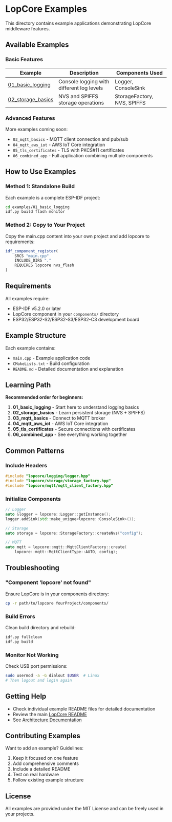 # LopCore Examples

This directory contains example applications demonstrating LopCore middleware features.

## Available Examples

### Basic Features

| Example                                 | Description                               | Components Used             |
| --------------------------------------- | ----------------------------------------- | --------------------------- |
| [01_basic_logging](01_basic_logging/)   | Console logging with different log levels | Logger, ConsoleSink         |
| [02_storage_basics](02_storage_basics/) | NVS and SPIFFS storage operations         | StorageFactory, NVS, SPIFFS |

### Advanced Features

More examples coming soon:

-   `03_mqtt_basics` - MQTT client connection and pub/sub
-   `04_mqtt_aws_iot` - AWS IoT Core integration
-   `05_tls_certificates` - TLS with PKCS#11 certificates
-   `06_combined_app` - Full application combining multiple components

## How to Use Examples

### Method 1: Standalone Build

Each example is a complete ESP-IDF project:

```bash
cd examples/01_basic_logging
idf.py build flash monitor
```

### Method 2: Copy to Your Project

Copy the main.cpp content into your own project and add lopcore to requirements:

```cmake
idf_component_register(
    SRCS "main.cpp"
    INCLUDE_DIRS "."
    REQUIRES lopcore nvs_flash
)
```

## Requirements

All examples require:

-   ESP-IDF v5.2.0 or later
-   LopCore component in your `components/` directory
-   ESP32/ESP32-S2/ESP32-S3/ESP32-C3 development board

## Example Structure

Each example contains:

-   `main.cpp` - Example application code
-   `CMakeLists.txt` - Build configuration
-   `README.md` - Detailed documentation and explanation

## Learning Path

**Recommended order for beginners:**

1. **01_basic_logging** - Start here to understand logging basics
2. **02_storage_basics** - Learn persistent storage (NVS + SPIFFS)
3. **03_mqtt_basics** - Connect to MQTT broker
4. **04_mqtt_aws_iot** - AWS IoT Core integration
5. **05_tls_certificates** - Secure connections with certificates
6. **06_combined_app** - See everything working together

## Common Patterns

### Include Headers

```cpp
#include "lopcore/logging/logger.hpp"
#include "lopcore/storage/storage_factory.hpp"
#include "lopcore/mqtt/mqtt_client_factory.hpp"
```

### Initialize Components

```cpp
// Logger
auto &logger = lopcore::Logger::getInstance();
logger.addSink(std::make_unique<lopcore::ConsoleSink>());

// Storage
auto storage = lopcore::StorageFactory::createNvs("config");

// MQTT
auto mqtt = lopcore::mqtt::MqttClientFactory::create(
    lopcore::mqtt::MqttClientType::AUTO, config);
```

## Troubleshooting

### "Component 'lopcore' not found"

Ensure LopCore is in your components directory:

```bash
cp -r path/to/lopcore YourProject/components/
```

### Build Errors

Clean build directory and rebuild:

```bash
idf.py fullclean
idf.py build
```

### Monitor Not Working

Check USB port permissions:

```bash
sudo usermod -a -G dialout $USER  # Linux
# Then logout and login again
```

## Getting Help

-   Check individual example README files for detailed documentation
-   Review the main [LopCore README](../README.md)
-   See [Architecture Documentation](../../docs/middleware_architecture.md)

## Contributing Examples

Want to add an example? Guidelines:

1. Keep it focused on one feature
2. Add comprehensive comments
3. Include a detailed README
4. Test on real hardware
5. Follow existing example structure

## License

All examples are provided under the MIT License and can be freely used in your projects.
